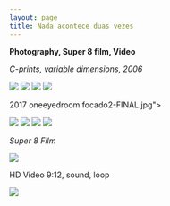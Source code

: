 ```yaml
---
layout: page
title: Nada acontece duas vezes
---
```


**Photography, Super 8 film, Video**

_C-prints, variable dimensions, 2006_

<img src="/public/vela.jpg">

<img src="/public/peixe vulto.jpg">

<img src="/public/sr. joao.jpg">

<img src="/public/Sra Manuela.jpg">

2017 oneeyedroom focado2-FINAL.jpg">

<img src="/public/homemespelho-druck-110x160.jpg">

<img src="/public/casota privada.jpg">

<img src="/public/25atalho1_35mm.jpg">

<img src="/public/2017 madrid barajas limpo.jpg">

_Super 8 Film_

<img src="/public/2017super8 mesa.jpg">

HD Video 9:12, sound, loop

<img src="/public/vela.jpg">
